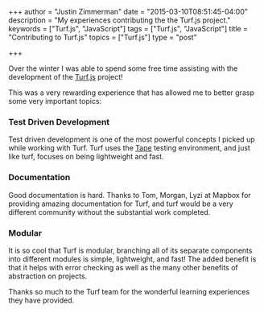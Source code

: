 +++
author = "Justin Zimmerman"
date = "2015-03-10T08:51:45-04:00"
description = "My experiences contributing the the Turf.js project."
keywords = ["Turf.js", "JavaScript"]
tags = ["Turf.js", "JavaScript"]
title = "Contributing to Turf.js"
topics = ["Turf.js"]
type = "post"

+++

Over the winter I was able to spend some free time assisting with the development of the [Turf.js](http://turfjs.org/) project!

This was a very rewarding experience that has allowed me to better grasp some very important topics:

### Test Driven Development

Test driven development is one of the most powerful concepts I picked up while working with Turf. Turf uses the [Tape](https://github.com/substack/tape) testing environment, and just like turf, focuses on being lightweight and fast.

### Documentation

Good documentation is hard. Thanks to Tom, Morgan, Lyzi at Mapbox for providing amazing documentation for Turf, and turf would be a very different community without the substantial work completed.

### Modular

It is so cool that Turf is modular, branching all of its separate components into different modules is simple, lightweight, and fast! The added benefit is that it helps with error checking as well as the many other benefits of abstraction on projects.

Thanks so much to the Turf team for the wonderful learning experiences they have provided.
